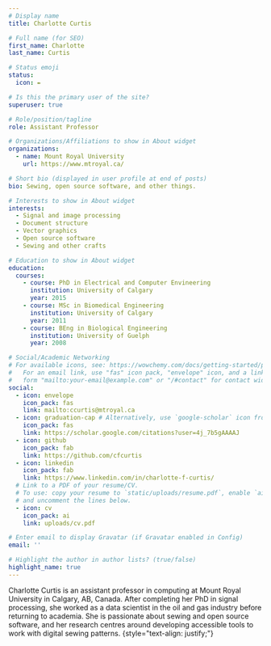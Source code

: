 ```yaml
---
# Display name
title: Charlotte Curtis

# Full name (for SEO)
first_name: Charlotte
last_name: Curtis

# Status emoji
status:
  icon: ✒️

# Is this the primary user of the site?
superuser: true

# Role/position/tagline
role: Assistant Professor

# Organizations/Affiliations to show in About widget
organizations:
  - name: Mount Royal University
    url: https://www.mtroyal.ca/

# Short bio (displayed in user profile at end of posts)
bio: Sewing, open source software, and other things.

# Interests to show in About widget
interests:
  - Signal and image processing
  - Document structure
  - Vector graphics
  - Open source software
  - Sewing and other crafts

# Education to show in About widget
education:
  courses:
    - course: PhD in Electrical and Computer Envineering
      institution: University of Calgary
      year: 2015
    - course: MSc in Biomedical Engineering
      institution: University of Calgary
      year: 2011
    - course: BEng in Biological Engineering
      institution: University of Guelph
      year: 2008

# Social/Academic Networking
# For available icons, see: https://wowchemy.com/docs/getting-started/page-builder/#icons
#   For an email link, use "fas" icon pack, "envelope" icon, and a link in the
#   form "mailto:your-email@example.com" or "/#contact" for contact widget.
social:
  - icon: envelope
    icon_pack: fas
    link: mailto:ccurtis@mtroyal.ca
  - icon: graduation-cap # Alternatively, use `google-scholar` icon from `ai` icon pack
    icon_pack: fas
    link: https://scholar.google.com/citations?user=4j_7b5gAAAAJ
  - icon: github
    icon_pack: fab
    link: https://github.com/cfcurtis
  - icon: linkedin
    icon_pack: fab
    link: https://www.linkedin.com/in/charlotte-f-curtis/
  # Link to a PDF of your resume/CV.
  # To use: copy your resume to `static/uploads/resume.pdf`, enable `ai` icons in `params.yaml`,
  # and uncomment the lines below.
  - icon: cv
    icon_pack: ai
    link: uploads/cv.pdf

# Enter email to display Gravatar (if Gravatar enabled in Config)
email: ''

# Highlight the author in author lists? (true/false)
highlight_name: true
---
```


Charlotte Curtis is an assistant professor in computing at Mount Royal University in Calgary, AB, Canada. After completing her PhD in signal processing, she worked as a data scientist in the oil and gas industry before returning to academia. She is passionate about sewing and open source software, and her research centres around developing accessible tools to work with digital sewing patterns.
{style="text-align: justify;"}
